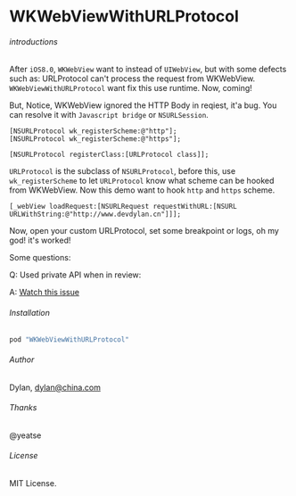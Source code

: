 # WKWebViewWithURLProtocol

###### introductions

After `iOS8.0`, `WKWebView` want to instead of `UIWebView`, but with some defects such as: URLProtocol can't process the request from WKWebView.
`WKWebViewWithURLProtocol` want fix this use runtime. Now, coming!

But, Notice, WKWebView ignored the HTTP Body in reqiest, it'a bug. You can resolve it with `Javascript bridge` or `NSURLSession`.

```objc
[NSURLProtocol wk_registerScheme:@"http"];
[NSURLProtocol wk_registerScheme:@"https"];

[NSURLProtocol registerClass:[URLProtocol class]];
```

`URLProtocol` is the subclass of `NSURLProtocol`, before this, use `wk_registerScheme` to let `URLProtocol` know what scheme can be hooked from WKWebView. Now this demo want to hook `http` and `https` scheme.

```objc
[_webView loadRequest:[NSURLRequest requestWithURL:[NSURL URLWithString:@"http://www.devdylan.cn"]]];
```

Now, open your custom URLProtocol, set some breakpoint or logs, oh my god! it's worked!

Some questions: 

Q: Used private API when in review:

A: [Watch this issue](https://github.com/brave/browser-ios/issues/96#issuecomment-260365341)


###### Installation

```ruby
pod "WKWebViewWithURLProtocol"
```

###### Author

Dylan, dylan@china.com

###### Thanks

@yeatse <Original repo without cocoapods>

###### License

MIT License.
